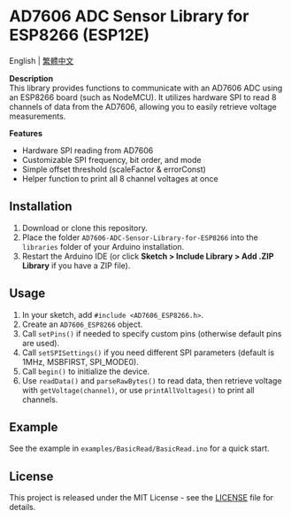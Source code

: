 # AD7606 ADC Sensor Library for ESP8266 (ESP12E)

English | [繁體中文](./README.zh-Hant.md)

**Description**  
This library provides functions to communicate with an AD7606 ADC using an ESP8266 board (such as NodeMCU). It utilizes hardware SPI to read 8 channels of data from the AD7606, allowing you to easily retrieve voltage measurements.

**Features**  
- Hardware SPI reading from AD7606  
- Customizable SPI frequency, bit order, and mode  
- Simple offset threshold (scaleFactor & errorConst)  
- Helper function to print all 8 channel voltages at once  

## Installation

1. Download or clone this repository.  
2. Place the folder `AD7606-ADC-Sensor-Library-for-ESP8266` into the `libraries` folder of your Arduino installation.  
3. Restart the Arduino IDE (or click **Sketch > Include Library > Add .ZIP Library** if you have a ZIP file).

## Usage

1. In your sketch, add `#include <AD7606_ESP8266.h>`.  
2. Create an `AD7606_ESP8266` object.  
3. Call `setPins()` if needed to specify custom pins (otherwise default pins are used).  
4. Call `setSPISettings()` if you need different SPI parameters (default is 1MHz, MSBFIRST, SPI_MODE0).  
5. Call `begin()` to initialize the device.  
6. Use `readData()` and `parseRawBytes()` to read data, then retrieve voltage with `getVoltage(channel)`, or use `printAllVoltages()` to print all channels.  

## Example

See the example in `examples/BasicRead/BasicRead.ino` for a quick start.

## License

This project is released under the MIT License - see the [LICENSE](./LICENSE) file for details.
